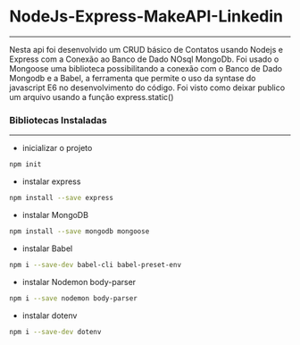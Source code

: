 # NodeJs-Express-MakeAPI-Linkedin
---
Nesta api foi desenvolvido um CRUD básico de Contatos usando Nodejs e Express com a Conexão ao Banco de Dado NOsql MongoDb. Foi usado o Mongoose uma biblioteca possibilitando a conexão com o Banco de Dado Mongodb e a Babel, a ferramenta que permite o uso da syntase do javascript E6 no desenvolvimento do código. Foi visto como deixar publico um arquivo usando a função express.static()


### Bibliotecas Instaladas
---
* inicializar o projeto
```bash
npm init
```
* instalar express
```bash
npm install --save express
```
* instalar MongoDB
```bash
npm install --save mongodb mongoose
```
* instalar Babel
```bash
npm i --save-dev babel-cli babel-preset-env
```
* instalar Nodemon body-parser
```bash
npm i --save nodemon body-parser
```
* instalar dotenv
```bash
npm i --save-dev dotenv
```